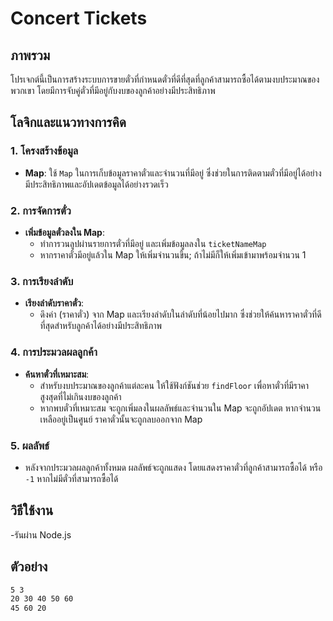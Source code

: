 # Concert Tickets

## ภาพรวม
โปรเจกต์นี้เป็นการสร้างระบบการขายตั๋วที่กำหนดตั๋วที่ดีที่สุดที่ลูกค้าสามารถซื้อได้ตามงบประมาณของพวกเขา โดยมีการจับคู่ตั๋วที่มีอยู่กับงบของลูกค้าอย่างมีประสิทธิภาพ

## โลจิกและแนวทางการคิด

### 1. โครงสร้างข้อมูล
- **Map**: ใช้ `Map` ในการเก็บข้อมูลราคาตั๋วและจำนวนที่มีอยู่ ซึ่งช่วยในการติดตามตั๋วที่มีอยู่ได้อย่างมีประสิทธิภาพและอัปเดตข้อมูลได้อย่างรวดเร็ว

### 2. การจัดการตั๋ว
- **เพิ่มข้อมูลตั๋วลงใน Map**: 
  - ทำการวนลูปผ่านรายการตั๋วที่มีอยู่ และเพิ่มข้อมูลลงใน `ticketNameMap` 
  - หากราคาตั๋วมีอยู่แล้วใน Map ให้เพิ่มจำนวนขึ้น; ถ้าไม่มีก็ให้เพิ่มเข้ามาพร้อมจำนวน 1

### 3. การเรียงลำดับ
- **เรียงลำดับราคาตั๋ว**: 
  - ดึงค่า (ราคาตั๋ว) จาก Map และเรียงลำดับในลำดับที่น้อยไปมาก ซึ่งช่วยให้ค้นหาราคาตั๋วที่ดีที่สุดสำหรับลูกค้าได้อย่างมีประสิทธิภาพ

### 4. การประมวลผลลูกค้า
- **ค้นหาตั๋วที่เหมาะสม**: 
  - สำหรับงบประมาณของลูกค้าแต่ละคน ให้ใช้ฟังก์ชันช่วย `findFloor` เพื่อหาตั๋วที่มีราคาสูงสุดที่ไม่เกินงบของลูกค้า
  - หากพบตั๋วที่เหมาะสม จะถูกเพิ่มลงในผลลัพธ์และจำนวนใน Map จะถูกอัปเดต หากจำนวนเหลืออยู่เป็นศูนย์ ราคาตั๋วนั้นจะถูกลบออกจาก Map

### 5. ผลลัพธ์
- หลังจากประมวลผลลูกค้าทั้งหมด ผลลัพธ์จะถูกแสดง โดยแสดงราคาตั๋วที่ลูกค้าสามารถซื้อได้ หรือ `-1` หากไม่มีตั๋วที่สามารถซื้อได้

## วิธีใช้งาน
-รันผ่าน Node.js

## ตัวอย่าง
```bash
5 3
20 30 40 50 60
45 60 20
